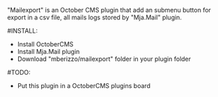 "Mailexport" is an October CMS plugin that add an submenu button for export in a csv file, all mails logs stored by "Mja.Mail" plugin.

#INSTALL:
* Install OctoberCMS
* Install Mja.Mail plugin
* Download "mberizzo/mailexport" folder in your plugin folder

#TODO:
* Put this plugin in a OctoberCMS plugins board